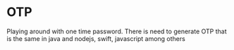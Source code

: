 # OTP
Playing around with one time password. There is need to generate OTP that is the same in java and nodejs, swift, javascript among others
